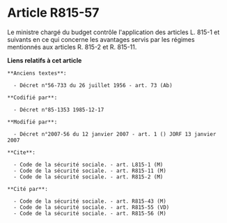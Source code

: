 # Article R815-57

Le ministre chargé du budget contrôle l'application des articles L. 815-1 et suivants en ce qui concerne les avantages servis
par les régimes mentionnés aux articles R. 815-2 et R. 815-11.

**Liens relatifs à cet article**

	**Anciens textes**:

	  - Décret n°56-733 du 26 juillet 1956 - art. 73 (Ab)

	**Codifié par**:

	  - Décret n°85-1353 1985-12-17

	**Modifié par**:

	  - Décret n°2007-56 du 12 janvier 2007 - art. 1 () JORF 13 janvier 2007

	**Cite**:

	  - Code de la sécurité sociale. - art. L815-1 (M)
	  - Code de la sécurité sociale. - art. R815-11 (M)
	  - Code de la sécurité sociale. - art. R815-2 (M)

	**Cité par**:

	  - Code de la sécurité sociale. - art. R815-43 (M)
	  - Code de la sécurité sociale. - art. R815-55 (VD)
	  - Code de la sécurité sociale. - art. R815-56 (M)
